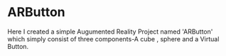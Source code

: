 # ARButton
Here I created a simple Augumented Reality Project named 'ARButton'  which simply consist of three components-A cube , sphere and a Virtual Button.
